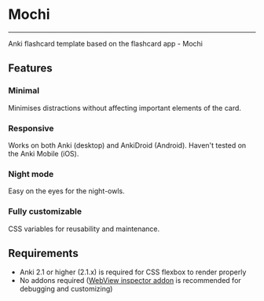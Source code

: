 # Mochi
---
Anki flashcard template based on the flashcard app - Mochi

## Features
### Minimal
Minimises distractions without affecting important elements of the card.

### Responsive
Works on both Anki (desktop) and AnkiDroid (Android).
Haven't tested on the Anki Mobile (iOS).

### Night mode
Easy on the eyes for the night-owls.

### Fully customizable
CSS variables for reusability and maintenance.

## Requirements
- Anki 2.1 or higher (2.1.x) is required for CSS flexbox to render properly
- No addons required ([WebView inspector addon](https://ankiweb.net/shared/info/31746032) is recommended for debugging and customizing)
